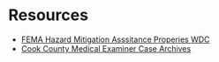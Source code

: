 # Resources

- [FEMA Hazard Mitigation Asssitance Properies WDC](FEMA-HazardMitigationProperties.html)
- [Cook County Medical Examiner Case Archives](CookCountyMEArchives.html)
